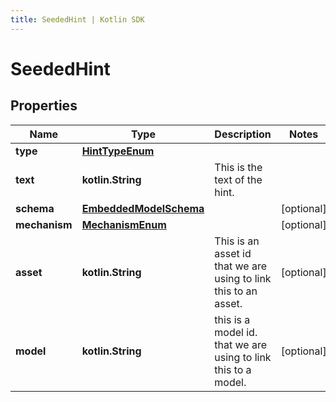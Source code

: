 ```yaml
---
title: SeededHint | Kotlin SDK
---
```




# SeededHint

## Properties
Name | Type | Description | Notes
------------ | ------------- | ------------- | -------------
**type** | [**HintTypeEnum**](HintTypeEnum) |  | 
**text** | **kotlin.String** | This is the text of the hint. | 
**schema** | [**EmbeddedModelSchema**](EmbeddedModelSchema) |  |  [optional]
**mechanism** | [**MechanismEnum**](MechanismEnum) |  |  [optional]
**asset** | **kotlin.String** | This is an asset id that we are using to link this to an asset. |  [optional]
**model** | **kotlin.String** | this is a model id. that we are using to link this to a model. |  [optional]




